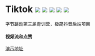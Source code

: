 # Tiktok ![](https://img.shields.io/badge/-mini-brightgreen) ![](https://img.shields.io/badge/go--version-1.16-green) ![](https://img.shields.io/badge/iris-12.2.0-orange) ![](https://img.shields.io/badge/viper-1.11.0-yellow) ![](https://img.shields.io/badge/-redis-red)
字节跳动第三届青训营，极简抖音后端项目
#### 视频流和点赞
[演示地址](http://124.223.112.154/demo/%E8%A7%86%E9%A2%91%E6%B5%81%E7%82%B9%E8%B5%9E.mp4)
